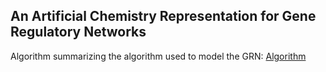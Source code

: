An Artificial Chemistry Representation for Gene Regulatory Networks
-----------------------------------------------------------------------

Algorithm summarizing the algorithm used to model the GRN: [Algorithm](https://github.com/elemenohpi/AC-ARN-ALIFE/blob/main/Supplementary_materials/Algorithm.png)